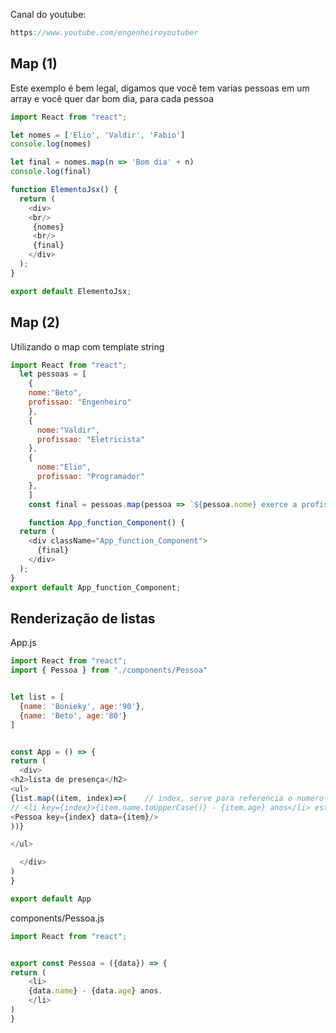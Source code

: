 Canal do youtube:

```js
https://www.youtube.com/engenheiroyoutuber
```

## Map (1)

Este exemplo é bem legal, digamos que você tem varias pessoas em um array e
você quer dar bom dia, para cada pessoa

```js
import React from "react"; 

let nomes = ['Elio', 'Valdir', 'Fabio']
console.log(nomes)

let final = nomes.map(n => 'Bom dia' + n)
console.log(final)

function ElementoJsx() {   
  return (
    <div>
    <br/>
     {nomes}
     <br/>
     {final}
    </div>
  );
}

export default ElementoJsx; 
```

## Map (2)
Utilizando o map com template string

```js
import React from "react"; 
  let pessoas = [ 
    {
    nome:"Beto",
    profissao: "Engenheiro"
    },
    {
      nome:"Valdir",
      profissao: "Eletricista"
    },
    {
      nome:"Elio",
      profissao: "Programador"
    },
    ]
    const final = pessoas.map(pessoa => `${pessoa.nome} exerce a profissão de ${pessoa.profissao}`)

    function App_function_Component() {
  return (
    <div className="App_function_Component">
      {final}
    </div>
  );
}
export default App_function_Component;
```

## Renderização de listas

App.js

```js
import React from "react";
import { Pessoa } from "./components/Pessoa"


let list = [
  {name: 'Bonieky', age:'90'},
  {name: 'Beto', age:'80'}
]


const App = () => {
return (
  <div>
<h2>lista de presença</h2>
<ul>
{list.map((item, index)=>(    // index, serve para referencia o numero de cada nome, para não dar erro
// <li key={index}>{item.name.toUpperCase()} - {item.age} anos</li> este foi o teste anteriormente sem o outro arquivo pessoas
<Pessoa key={index} data={item}/>
))}

</ul>

  </div>
)
}

export default App
```

components/Pessoa.js

```js
import React from "react";


export const Pessoa = ({data}) => {
return (
    <li>
    {data.name} - {data.age} anos.
    </li>
)
}
```